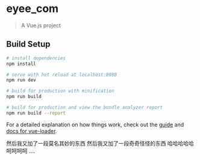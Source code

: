 # eyee_com

> A Vue.js project

## Build Setup

``` bash
# install dependencies
npm install

# serve with hot reload at localhost:8080
npm run dev

# build for production with minification
npm run build

# build for production and view the bundle analyzer report
npm run build --report
```

For a detailed explanation on how things work, check out the [guide](http://vuejs-templates.github.io/webpack/) and [docs for vue-loader](http://vuejs.github.io/vue-loader).

然后我又加了一段莫名其妙的东西
然后我又加了一段奇奇怪怪的东西
哈哈哈哈哈
呵呵呵呵
....